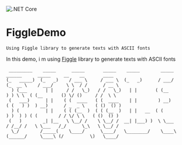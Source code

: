 ![.NET Core](https://github.com/aimenux/FiggleDemo/workflows/.NET%20Core/badge.svg)
# FiggleDemo
```
Using Figgle library to generate texts with ASCII fonts
```

In this demo, i m using [Figgle](https://github.com/drewnoakes/figgle) library to generate texts with ASCII fonts

```
 _________    _____      _____       _____    _____        _____      ______      _____     __    __       ____    
(_   _____)  (_   _)    / ___ \     / ___ \  (_   _)      / ___/     (_  __ \    / ___/     \ \  / /      / __ \   
  ) (___       | |     / /   \_)   / /   \_)   | |       ( (__         ) ) \ \  ( (__       () \/ ()     / /  \ \  
 (   ___)      | |    ( (  ____   ( (  ____    | |        ) __)       ( (   ) )  ) __)      / _  _ \    ( ()  () ) 
  ) (          | |    ( ( (__  )  ( ( (__  )   | |   __  ( (           ) )  ) ) ( (        / / \/ \ \   ( ()  () ) 
 (   )        _| |__   \ \__/ /    \ \__/ /  __| |___) )  \ \___      / /__/ /   \ \___   /_/      \_\   \ \__/ /  
  \_/        /_____(    \____/      \____/   \________/    \____\    (______/     \____\ (/          \)   \____/                                                                                                                        
```